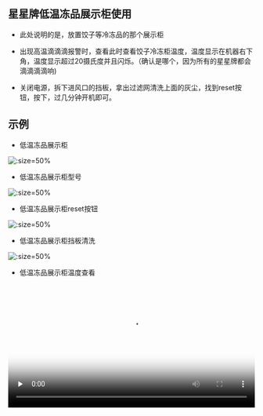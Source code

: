 ## 星星牌低温冻品展示柜使用


* 此处说明的是，放置饺子等冷冻品的那个展示柜

* 出现高温滴滴滴报警时，查看此时查看饺子冷冻柜温度，温度显示在机器右下角，温度显示超过20摄氏度并且闪烁。（确认是哪个，因为所有的星星牌都会滴滴滴滴响)

* 关闭电源，拆下进风口的挡板，拿出过滤网清洗上面的灰尘，找到reset按钮，按下，过几分钟开机即可。


## 示例

* 低温冻品展示柜

![](https://gitcode.net/GaloisField/WORKFLOWS4COMPANY/-/raw/master/resources/pic/equipment/冻品展示柜.jpeg ':size=50%')

* 低温冻品展示柜型号

![](https://gitcode.net/GaloisField/WORKFLOWS4COMPANY/-/raw/master/resources/pic/equipment/冻品展示柜型号.jpeg ':size=50%')

* 低温冻品展示柜reset按钮

![](https://gitcode.net/GaloisField/WORKFLOWS4COMPANY/-/raw/master/resources/pic/equipment/冻品展示柜reset.jpeg ':size=50%')

* 低温冻品展示柜挡板清洗

![](https://gitcode.net/GaloisField/WORKFLOWS4COMPANY/-/raw/master/resources/pic/equipment/冻品展示柜挡板.jpeg ':size=50%')

* 低温冻品展示柜温度查看

<video id="video" width=100%  controls="" preload="none" poster="https://gitee.com/GaloisFields/WORKFLOWS4COMPANY/raw/master/resources/pic/logo/视频封面2.png"><source id="mp4" src="https://hanwall.github.io/WORKFLOWS4COMPANY/resources/pic/equipment/冻品展示柜温度查看.mp4" type="video/mp4"></videos>
